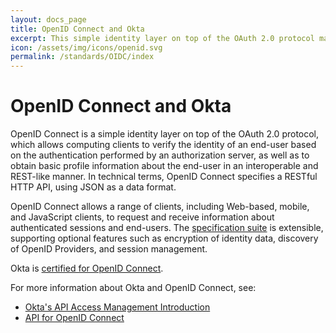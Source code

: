 ```yaml
---
layout: docs_page
title: OpenID Connect and Okta
excerpt: This simple identity layer on top of the OAuth 2.0 protocol makes identity management easier.
icon: /assets/img/icons/openid.svg
permalink: /standards/OIDC/index
---
```


# OpenID Connect and Okta

OpenID Connect is a simple identity layer on top of the OAuth 2.0 protocol, which allows computing clients to verify the identity of an end-user based on the authentication performed by an authorization server, as well as to obtain basic profile information about the end-user in an interoperable and REST-like manner.
In technical terms, OpenID Connect specifies a RESTful HTTP API, using JSON as a data format.

OpenID Connect allows a range of clients, including Web-based, mobile, and JavaScript clients, to request and receive information about authenticated sessions and end-users.
The [specification suite](http://openid.net/connect/) is extensible, supporting optional features such as encryption of identity data, discovery of OpenID Providers, and session management.

Okta is [certified for OpenID Connect](http://openid.net/certification/).

For more information about Okta and OpenID Connect, see:

* [Okta's API Access Management Introduction](/use_cases/api_security/)
* [API for OpenID Connect](/docs/api/resources/oidc.html)
